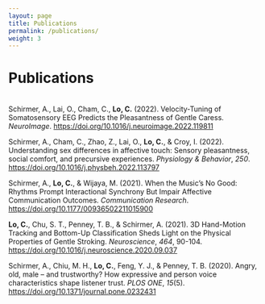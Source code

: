 ```yaml
---
layout: page
title: Publications
permalink: /publications/
weight: 3
---
```


# **Publications**

<br/>
Schirmer, A., Lai, O., Cham, C., <b>Lo, C.</b> (2022). Velocity-Tuning of Somatosensory EEG Predicts the Pleasantness of Gentle Caress. <i>NeuroImage</i>. <a href="https://doi.org/10.1016/j.neuroimage.2022.119811" target="_blank">https://doi.org/10.1016/j.neuroimage.2022.119811</a>

Schirmer, A., Cham, C., Zhao, Z., Lai, O., <b>Lo, C.</b>, & Croy, I. (2022). Understanding sex differences in affective touch: Sensory pleasantness, social comfort, and precursive experiences. <i>Physiology & Behavior</i>, <i>250</i>. <a href="https://doi.org/10.1016/j.physbeh.2022.113797" target="_blank">https://doi.org/10.1016/j.physbeh.2022.113797</a>

Schirmer, A., <b>Lo, C.</b>, & Wijaya, M. (2021). When the Music’s No Good: Rhythms Prompt Interactional Synchrony But Impair Affective Communication Outcomes. <i>Communication Research</i>. <a href="https://doi.org/10.1177/00936502211015900" target="_blank">https://doi.org/10.1177/00936502211015900</a>

<b>Lo, C.</b>, Chu, S. T., Penney, T. B., & Schirmer, A. (2021). 3D Hand-Motion Tracking and Bottom-Up Classification Sheds Light on the Physical Properties of Gentle Stroking. <i>Neuroscience</i>, <i>464</i>, 90-104. <a href="https://doi.org/10.1016/j.neuroscience.2020.09.037" target="_blank">https://doi.org/10.1016/j.neuroscience.2020.09.037</a>

Schirmer, A., Chiu, M. H., <b>Lo, C.</b>, Feng, Y. J., & Penney, T. B. (2020). Angry, old, male – and trustworthy? How expressive and person voice characteristics shape listener trust. <i>PLOS ONE</i>, <i>15</i>(5). <a href="https://doi.org/10.1371/journal.pone.0232431" target="_blank">https://doi.org/10.1371/journal.pone.0232431</a>